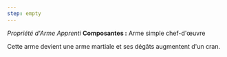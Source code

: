 ```yaml
---
step: empty
---
```

_Propriété d'Arme Apprenti_
__Composantes :__ Arme simple chef-d'œuvre

Cette arme devient une arme martiale et ses dégâts augmentent d'un cran.
